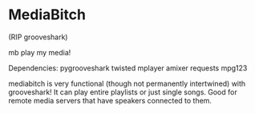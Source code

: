 MediaBitch
==========
(RIP grooveshark)

mb play my media!

Dependencies:
  pygrooveshark
  twisted
  mplayer
  amixer
  requests
  mpg123


mediabitch is very functional (though not permanently intertwined) with grooveshark! It can play entire playlists or just single songs. Good for remote media servers that have speakers connected to them.
